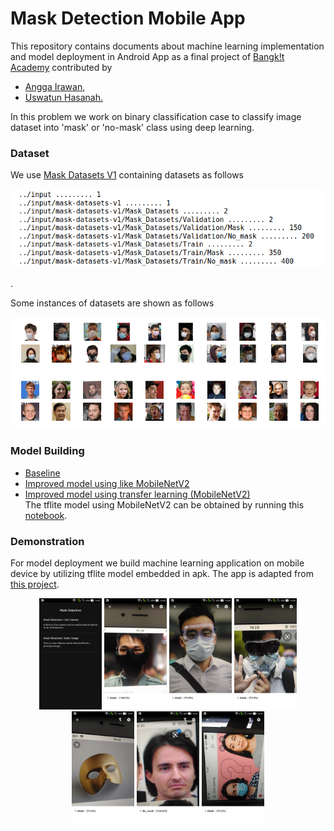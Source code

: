 # Mask Detection Mobile App
  
This repository contains documents about machine learning implementation and model deployment in Android App as a final project of <a href='https://events.withgoogle.com/bangkit/'>Bangk!t Academy</a> contributed by
* [Angga Irawan,](https://github.com/anggairawan/)
* [Uswatun Hasanah.](https://github.com/hass-4n)

In this problem we work on binary classification case to classify image dataset into 'mask' or 'no-mask' class using deep learning.

### Dataset
We use [Mask Datasets V1](https://www.kaggle.com/ahmetfurkandemr/mask-datasets-v1/) containing datasets as follows
<p align="center"> <img src="https://github.com/anggairawan/maskdetection/blob/master/image/Screenshot%20from%202020-06-19%2016-49-15.png" alt="compositions" width="750"/> </p>.

Some instances of datasets are shown as follows
<p align='center'> <img src = https://github.com/anggairawan/maskdetection/blob/master/image/Screenshot%20from%202020-06-18%2002-48-45.png width="750" alt="samples"> </p>

### Model Building
* [Baseline](https://github.com/anggairawan/maskdetection/blob/master/model/notebook/001-003-mask-baseline%20f.ipynb)
* [Improved model using like MobileNetV2](https://github.com/anggairawan/maskdetection/blob/master/model/notebook/001.006%20mask-normed.ipynb)
* [Improved model using transfer learning (MobileNetV2)](https://github.com/anggairawan/maskdetection/blob/master/model/notebook/MaskV1_Improved2.ipynb)
<br>The tflite model using MobileNetV2 can be obtained by running this [notebook](https://github.com/anggairawan/maskdetection/blob/master/model/notebook/MaskV1_Improved2.ipynb).

### Demonstration
For model deployment we build machine learning application on mobile device by utilizing tflite model embedded in apk. 
The app is adapted from [this project](https://github.com/esafirm/bangkit-image-classifier-example).

<p align="center"> 
<img src='https://github.com/anggairawan/maskdetection/blob/master/image/WhatsApp%20Image%202020-06-19%20at%2016.35.59(4).jpeg' width="100">
<img src='https://github.com/anggairawan/maskdetection/blob/master/image/WhatsApp%20Image%202020-06-19%20at%2016.35.58(3).jpeg' width="100">
<img src='https://github.com/anggairawan/maskdetection/blob/master/image/WhatsApp%20Image%202020-06-19%20at%2016.35.59(1).jpeg' width="100">
<img src='https://github.com/anggairawan/maskdetection/blob/master/image/WhatsApp%20Image%202020-06-19%20at%2016.35.59(2).jpeg' width="100">
<img src='https://github.com/anggairawan/maskdetection/blob/master/image/WhatsApp%20Image%202020-06-19%20at%2016.35.58(1).jpeg' width="100">
<img src='https://github.com/anggairawan/maskdetection/blob/master/image/WhatsApp%20Image%202020-06-19%20at%2016.35.58.jpeg' width="100">
<img src='https://github.com/anggairawan/maskdetection/blob/master/image/WhatsApp%20Image%202020-06-19%20at%2016.35.58(2).jpeg' width="100">
</p>
